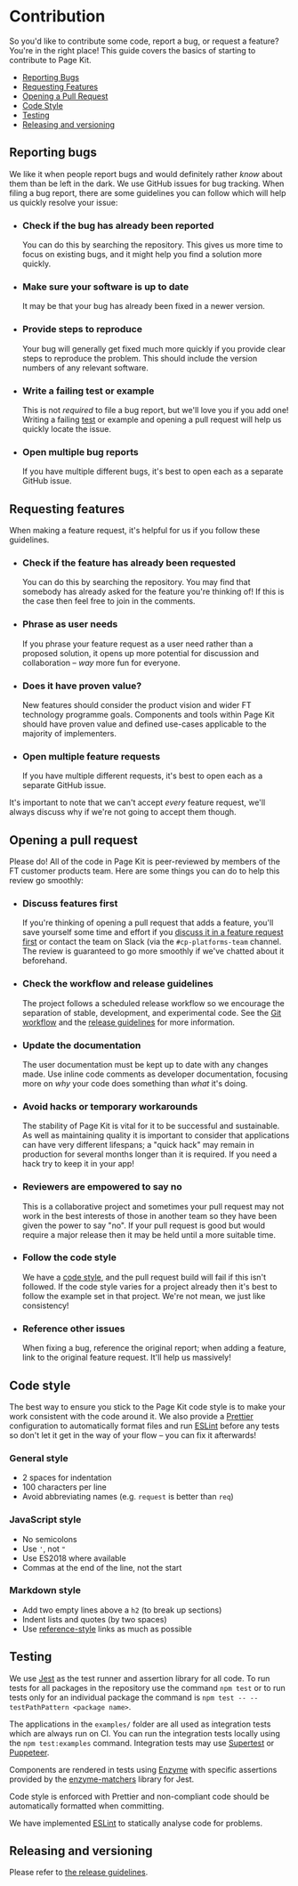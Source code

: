 # Contribution

So you'd like to contribute some code, report a bug, or request a feature? You're in the right place! This guide covers the basics of starting to contribute to Page Kit.

  - [Reporting Bugs](#reporting-bugs)
  - [Requesting Features](#requesting-features)
  - [Opening a Pull Request](#opening-a-pull-request)
  - [Code Style](#code-style)
  - [Testing](#testing)
  - [Releasing and versioning](#releasing-and-versioning)


## Reporting bugs

We like it when people report bugs and would definitely rather _know_ about them than be left in the dark. We use GitHub issues for bug tracking. When filing a bug report, there are some guidelines you can follow which will help us quickly resolve your issue:

  - ### Check if the bug has already been reported
    You can do this by searching the repository. This gives us more time to focus on existing bugs, and it might help you find a solution more quickly.

  - ### Make sure your software is up to date
    It may be that your bug has already been fixed in a newer version.

  - ### Provide steps to reproduce
    Your bug will generally get fixed much more quickly if you provide clear steps to reproduce the problem. This should include the version numbers of any relevant software.

  - ### Write a failing test or example
    This is not _required_ to file a bug report, but we'll love you if you add one! Writing a failing [test](#testing) or example and opening a pull request will help us quickly locate the issue.

  - ### Open multiple bug reports
    If you have multiple different bugs, it's best to open each as a separate GitHub issue.


## Requesting features

When making a feature request, it's helpful for us if you follow these guidelines.

  - ### Check if the feature has already been requested
    You can do this by searching the repository. You may find that somebody has already asked for the feature you're thinking of! If this is the case then feel free to join in the comments.

  - ### Phrase as user needs
    If you phrase your feature request as a user need rather than a proposed solution, it opens up more potential for discussion and collaboration – _way_ more fun for everyone.

  - ### Does it have proven value?
    New features should consider the product vision and wider FT technology programme goals. Components and tools within Page Kit should have proven value and defined use-cases applicable to the majority of implementers.

  - ### Open multiple feature requests
    If you have multiple different requests, it's best to open each as a separate GitHub issue.

It's important to note that we can't accept _every_ feature request, we'll always discuss why if we're not going to accept them though.


## Opening a pull request

Please do! All of the code in Page Kit is peer-reviewed by members of the FT customer products team. Here are some things you can do to help this review go smoothly:

  - ### Discuss features first
    If you're thinking of opening a pull request that adds a feature, you'll save yourself some time and effort if you [discuss it in a feature request first](#requesting-features) or contact the team on Slack (via the `#cp-platforms-team` channel. The review is guaranteed to go more smoothly if we've chatted about it beforehand.

  - ### Check the workflow and release guidelines
    The project follows a scheduled release workflow so we encourage the separation of stable, development, and experimental code. See the [Git workflow](#git-workflow) and the [release guidelines](release-guidelines.md) for more information.

  - ### Update the documentation
    The user documentation must be kept up to date with any changes made. Use inline code comments as developer documentation, focusing more on _why_ your code does something than _what_ it's doing.

  - ### Avoid hacks or temporary workarounds
    The stability of Page Kit is vital for it to be successful and sustainable. As well as maintaining quality it is important to consider that applications can have very different lifespans; a "quick hack" may remain in production for several months longer than it is required. If you need a hack try to keep it in your app!

  - ### Reviewers are empowered to say no
    This is a collaborative project and sometimes your pull request may not work in the best interests of those in another team so they have been given the power to say "no". If your pull request is good but would require a major release then it may be held until a more suitable time.

  - ### Follow the code style
    We have a [code style](#code-style), and the pull request build will fail if this isn't followed. If the code style varies for a project already then it's best to follow the example set in that project. We're not mean, we just like consistency!

  - ### Reference other issues
    When fixing a bug, reference the original report; when adding a feature, link to the original feature request. It'll help us massively!

## Code style

The best way to ensure you stick to the Page Kit code style is to make your work consistent with the code around it. We also provide a [Prettier] configuration to automatically format files and run [ESLint] before any tests so don't let it get in the way of your flow – you can fix it afterwards!

[Prettier]: https://prettier.io/
[ESLint]: https://eslint.org/

### General style

  - 2 spaces for indentation
  - 100 characters per line
  - Avoid abbreviating names (e.g. `request` is better than `req`)

### JavaScript style

  - No semicolons
  - Use `'`, not `"`
  - Use ES2018 where available
  - Commas at the end of the line, not the start

### Markdown style

  - Add two empty lines above a `h2` (to break up sections)
  - Indent lists and quotes (by two spaces)
  - Use [reference-style] links as much as possible

[reference-style]: https://github.com/adam-p/markdown-here/wiki/Markdown-Cheatsheet#links


## Testing

We use [Jest] as the test runner and assertion library for all code. To run tests for all packages in the repository use the command `npm test` or to run tests only for an individual package the command is `npm test -- --testPathPattern <package name>`.

The applications in the `examples/` folder are all used as integration tests which are always run on CI. You can run the integration tests locally using the `npm test:examples` command. Integration tests may use [Supertest] or [Puppeteer].

Components are rendered in tests using [Enzyme] with specific assertions provided by the [enzyme-matchers] library for Jest.

Code style is enforced with Prettier and non-compliant code should be automatically formatted when committing.

We have implemented [ESLint] to statically analyse code for problems.

[Jest]: https://jestjs.io/
[Supertest]: https://github.com/visionmedia/supertest
[Puppeteer]: https://github.com/smooth-code/jest-puppeteer
[Enzyme]: https://github.com/airbnb/enzyme
[enzyme-matchers]: https://github.com/FormidableLabs/enzyme-matchers/blob/HEAD/packages/jest-enzyme
[ESLint]: https://eslint.org/


## Releasing and versioning

Please refer to [the release guidelines](release-guidelines.md).
